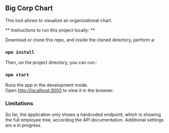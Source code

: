 ## Big Corp Chart

This tool allows to visualize an organizational chart.

** Instructions to run this project locally: **

Download or clone this repo, and inside the cloned directory, perform a:

### `npm install`

Then, on the project directory, you can run::

### `npm start`

Runs the app in the development mode.<br>
Open [http://localhost:3000](http://localhost:3000) to view it in the browser.

### Limitations

So far, the application only shows a hardcoded endpoint, which is showing the full employee tree, according the API documentation. Additional settings are a in progress.
